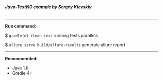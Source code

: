 ###### **Java-TestNG example by Sergey Kievskiy**

*****
**Run command:**

$ `gradle(w) clean test` running tests parallels

$ `allure serve build/allure-results` generate allure report  

*****
**Recommended:**
* Java 1.8
* Gradle 4+
  